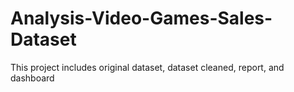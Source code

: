 # Analysis-Video-Games-Sales-Dataset
This project includes original dataset, dataset cleaned, report, and dashboard
